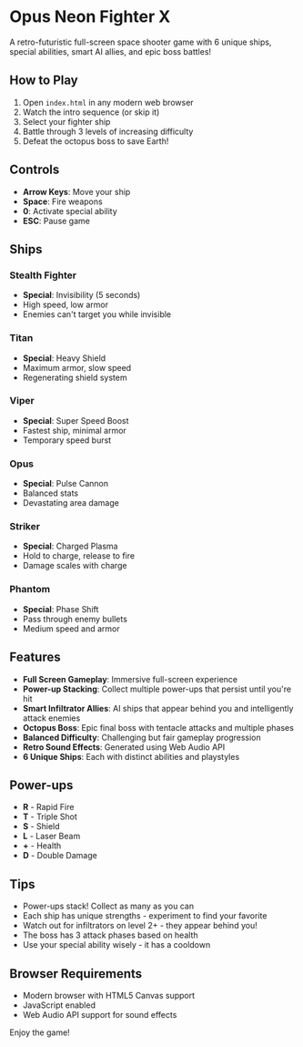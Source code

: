 # Opus Neon Fighter X

A retro-futuristic full-screen space shooter game with 6 unique ships, special abilities, smart AI allies, and epic boss battles!

## How to Play

1. Open `index.html` in any modern web browser
2. Watch the intro sequence (or skip it)
3. Select your fighter ship
4. Battle through 3 levels of increasing difficulty
5. Defeat the octopus boss to save Earth!

## Controls

- **Arrow Keys**: Move your ship
- **Space**: Fire weapons
- **0**: Activate special ability
- **ESC**: Pause game

## Ships

### Stealth Fighter
- **Special**: Invisibility (5 seconds)
- High speed, low armor
- Enemies can't target you while invisible

### Titan
- **Special**: Heavy Shield
- Maximum armor, slow speed
- Regenerating shield system

### Viper
- **Special**: Super Speed Boost
- Fastest ship, minimal armor
- Temporary speed burst

### Opus
- **Special**: Pulse Cannon
- Balanced stats
- Devastating area damage

### Striker
- **Special**: Charged Plasma
- Hold to charge, release to fire
- Damage scales with charge

### Phantom
- **Special**: Phase Shift
- Pass through enemy bullets
- Medium speed and armor

## Features

- **Full Screen Gameplay**: Immersive full-screen experience
- **Power-up Stacking**: Collect multiple power-ups that persist until you're hit
- **Smart Infiltrator Allies**: AI ships that appear behind you and intelligently attack enemies
- **Octopus Boss**: Epic final boss with tentacle attacks and multiple phases
- **Balanced Difficulty**: Challenging but fair gameplay progression
- **Retro Sound Effects**: Generated using Web Audio API
- **6 Unique Ships**: Each with distinct abilities and playstyles

## Power-ups

- **R** - Rapid Fire
- **T** - Triple Shot
- **S** - Shield
- **L** - Laser Beam
- **+** - Health
- **D** - Double Damage

## Tips

- Power-ups stack! Collect as many as you can
- Each ship has unique strengths - experiment to find your favorite
- Watch out for infiltrators on level 2+ - they appear behind you!
- The boss has 3 attack phases based on health
- Use your special ability wisely - it has a cooldown

## Browser Requirements

- Modern browser with HTML5 Canvas support
- JavaScript enabled
- Web Audio API support for sound effects

Enjoy the game!
